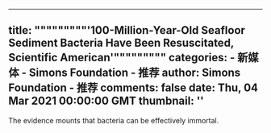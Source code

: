 
---
title: """""""""'100-Million-Year-Old Seafloor Sediment Bacteria Have Been Resuscitated, Scientific American'"""""""""
categories: 
    - 新媒体
    - Simons Foundation - 推荐
author: Simons Foundation - 推荐
comments: false
date: Thu, 04 Mar 2021 00:00:00 GMT
thumbnail: ''
---

<div>   
<p></p><p>The evidence mounts that bacteria can be effectively immortal.</p>
<p></p>
            
</div>
            